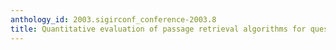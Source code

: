 ```yaml
---
anthology_id: 2003.sigirconf_conference-2003.8
title: Quantitative evaluation of passage retrieval algorithms for question answering
---
```

